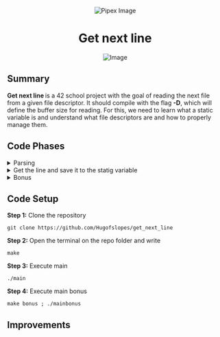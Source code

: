 <p align="center">
    <img src="https://www.42porto.com/wp-content/uploads/2024/08/42-Porto-Horizontal.png" alt="Pipex Image" />
</p>
<h1 align="center">Get next line</h1>
<p align="center">
    <img src="https://github.com/user-attachments/assets/ca0ec9d2-b97d-4e3c-b646-5a03cf7bad6d" alt="Image" />
</p>

## Summary
<p>
    <b>Get next line </b> is a 42 school project with the goal of reading the next file from a given file descriptor. It should compile with the flag <b>-D</b>, which will define the buffer size for reading. For this, we need to learn what a static variable is and understand what file descriptors are and how to properly manage them.
</p>

## Code Phases
<details>
	<summary>Parsing</summary>
<ol>
    <li>First, we check if the file descriptor <b>(fd)</b> is smaller than 0. This happens because the first possible fd is <b>0</b>, which is standard input. <b>1</b> means <b>standard output</b> and <b>2</b> means <b>standard error</b>. After that, all other fds are created by the user, as shown in the example I provided in the main function using <b>open( )</b> to open some test files.</b></li>
	<li>Check if the macro <b>BUFFER_SIZE</b> is greater than 0, because its value will determine the number of characters we will read.</li>
</ol>
</details>

<details>
	<summary>Get the line and save it to the statig variable</summary>
<ol>
    <li>Call <b>copy_fd( )</b> to read from the provided file descriptor.</b>
	<ol>
		<li>Alocate memory fot hte <b>buffer</b> variable to storage the character read</b></li>
		<li><b>Call read( )</b> with the parameters <b>fd</b> (the file descriptor from which it will be reading), <b>buffer</b> (which is the array of characters that we allocate memory for) and <b>BUFFER_SIZE</b> (the number of characters to be read).</li>
		<li>It will be on a loop that continues until reaches the end of the file or finds the <b>'\n'</b> (meaning a new line).</li>
		<li>Call <b>add_to_strgs( )</b> on each iteration of the loop to add the content read to the static variable.</li>
		<li>Call <b>check_for_new_line( )</b> to check if the static variable already contains the new line.</li>
	</ol>
	<li>Check if the document is empty or if all the characters have already been read, and if so, return NULL.</li>
	<li>Call <b>verify_newline( )</b> to get the string for the program to return. There are a few possible outcomes for this function:
	<ol>
		<li>There is a new line and nothing else after it. Therefore, the program will save everything in the variable <b>next_line</b> and the static variable will be empty.</li>
		<li>There is a new line and more content after it. The <b>next_line</b> variable gets all the content up to the new line and the rest is kept in the static variable.</li>
		<li>There is no new line, so it will save all the content stored in the static variable to <b>next_line</b>.</li>
		<li>The first character is already a new line, so it saves only the new line in the <b>next_line</b> variable and keeps the rest in the static variable.</li>
	<ol>
</ol>
</details>

<details>
	<summary>Bonus</summary>
The bonus part of this program follows the exact same structure as the mandatory one, with the only difference being the static variable. In this case, it will be an array of char arrays that stores the values for each file descriptor (fd) sent to the program.
</details>

## Code Setup
<p>
    <b>Step 1:</b> Clone the repository
</p>

    git clone https://github.com/Hugofslopes/get_next_line

<p>
    <b>Step 2:</b> Open the terminal on the repo folder and write
</p>

    make

<p>
    <b>Step 3:</b> Execute main
</p>

    ./main

<p>
    <b>Step 4:</b> Execute main bonus
</p>

    make bonus ; ./mainbonus

## Improvements
<p>
    
</p>